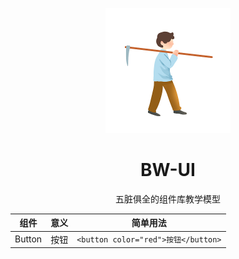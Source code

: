 <p align="center">
<img src="https://github.com//guowenqiangde/2003avercel/blob/main/assets/chutou.jpg" style="width:200px;" />
</p>

<h1 align="center">BW-UI</h1>

<p align="center">
五脏俱全的组件库教学模型
</p>

|组件|意义|简单用法|
|----|----|----|
|Button|按钮|``<button color="red">按钮</button>``|